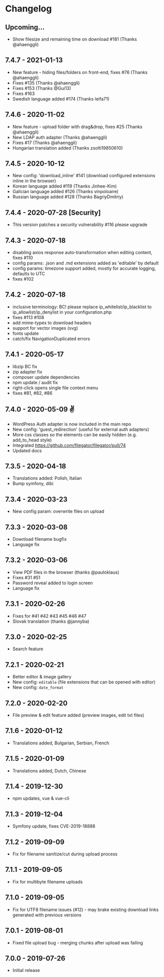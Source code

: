 # Changelog

## Upcoming...

* Show filesize and remaining time on download #181 (Thanks @ahaenggli)

## 7.4.7 - 2021-01-13

* New feature - hiding files/folders on front-end, fixes #76 (Thanks @ahaenggli)
* Fixes #135 (Thanks @ahaenggli)
* Fixes #153 (Thanks @Gui13)
* Fixes #163
* Swedish language added #174 (Thanks leifa71)

## 7.4.6 - 2020-11-02

* New feature - upload folder with drag&drop, fixes #25 (Thanks @ahaenggli)
* New LDAP auth adapter (Thanks @ahaenggli)
* Fixes #17 (Thanks @ahaenggli)
* Hungarian translation added (Thanks zsolti19850610)

## 7.4.5 - 2020-10-12

* New config: 'download_inline' #141 (download configured extensions inline in the browser)
* Korean language added #119 (Thanks Jinhee-Kim)
* Galician language added #126 (Thanks vinpoloaire)
* Russian language added #128 (Thanks BagriyDmitriy)

## 7.4.4 - 2020-07-28 [Security]

* This version patches a security vulnerability #116 please upgrade

## 7.4.3 - 2020-07-18

* disabling axios response auto-transformation when editing content, fixes #110
* config params: .json and .md extensions added as 'editable' by default
* config params: timezone support added, mostly for accurate logging, defaults to UTC
* fixes #102

## 7.4.2 - 2020-07-18

* inclusive terminology: BC! please replace ip_whitelist/ip_blacklist to ip_allowlist/ip_denylist in your configuration.php
* fixes #113 #108
* add mime-types to download headers
* support for vector images (svg)
* fonts update
* catch/fix NavigationDuplicated errors

## 7.4.1 - 2020-05-17

* libzip BC fix
* zip adapter fix
* composer update dependencies
* npm update / audit fix
* right-click opens single file context menu
* fixes #81, #82, #86

## 7.4.0 - 2020-05-09 ✌️

* WordPress Auth adapter is now included in the main repo
* New config: 'guest_redirection' (useful for external auth adapters)
* More css classes so the elements can be easily hidden (e.g. add_to_head style)
* Integrated https://github.com/filegator/filegator/pull/74
* Updated docs

## 7.3.5 - 2020-04-18

* Translations added: Polish, Italian
* Bump symfony, dibi

## 7.3.4 - 2020-03-23

* New config param: overwrite files on upload

## 7.3.3 - 2020-03-08

* Download filename bugfix
* Language fix

## 7.3.2 - 2020-03-06

* View PDF files in the browser (thanks @pauloklaus)
* Fixes #31 #51
* Password reveal added to login screen
* Language fix

## 7.3.1 - 2020-02-26

* Fixes for #41 #42 #43 #45 #46 #47
* Slovak translation (thanks @jannyba)

## 7.3.0 - 2020-02-25

* Search feature

## 7.2.1 - 2020-02-21

* Better editor & image gallery
* New config: `editable` (file extensions that can be opened with editor)
* New config: `date_format`

## 7.2.0 - 2020-02-20

* File preview & edit feature added (preview images, edit txt files)

## 7.1.6 - 2020-01-12

* Translations added, Bulgarian, Serbian, French

## 7.1.5 - 2020-01-09

* Translations added, Dutch, Chinese

## 7.1.4 - 2019-12-30

* npm updates, vue & vue-cli

## 7.1.3 - 2019-12-04

* Symfony update, fixes CVE-2019-18888

## 7.1.2 - 2019-09-09

* Fix for filename sanitize/cut during upload process

## 7.1.1 - 2019-09-05

* Fix for multibyte filename uploads

## 7.1.0 - 2019-09-05

* Fix for UTF8 filename issues (#12) - may brake existing download links generated with previous versions

## 7.0.1 - 2019-08-01

* Fixed file upload bug - merging chunks after upload was failing

## 7.0.0 - 2019-07-26

* Initial release

